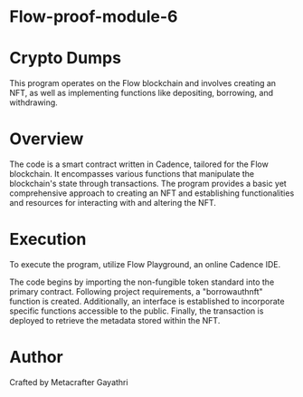 # Flow-proof-module-6

# Crypto Dumps
This program operates on the Flow blockchain and involves creating an NFT, as well as implementing functions like depositing, borrowing, and withdrawing.

# Overview
The code is a smart contract written in Cadence, tailored for the Flow blockchain. It encompasses various functions that manipulate the blockchain's state through transactions. The program provides a basic yet comprehensive approach to creating an NFT and establishing functionalities and resources for interacting with and altering the NFT.

# Execution
To execute the program, utilize Flow Playground, an online Cadence IDE.

The code begins by importing the non-fungible token standard into the primary contract. Following project requirements, a "borrowauthnft" function is created. Additionally, an interface is established to incorporate specific functions accessible to the public. Finally, the transaction is deployed to retrieve the metadata stored within the NFT.

# Author
Crafted by Metacrafter Gayathri
